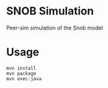 # SNOB Simulation

Peer-sim simulation of the Snob model

# Usage

```
mvn install
mvn package
mvn exec:java
```

 